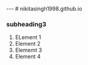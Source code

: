 --- # nikitasingh1998.github.io

### subheading3
1. ELement 1   
2. Element 2   
3. Elememt 3
4. Element 4
